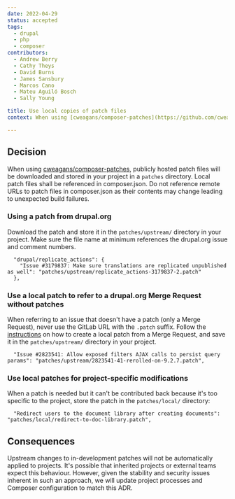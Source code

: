 ```yaml
---
date: 2022-04-29
status: accepted
tags:
  - drupal
  - php
  - composer
contributors:
  - Andrew Berry
  - Cathy Theys
  - David Burns
  - James Sansbury
  - Marcos Cano
  - Mateu Aguiló Bosch
  - Sally Young

title: Use local copies of patch files
context: When using [cweagans/composer-patches](https://github.com/cweagans/composer-patches), it is important that patch sources are consistent and do not change between builds.

---
```


## Decision

When using [cweagans/composer-patches](https://github.com/cweagans/composer-patches), publicly hosted patch files will be downloaded and stored in your project in a `patches` directory. Local patch files shall be referenced in composer.json. Do not reference remote URLs to patch files in composer.json as their contents may change leading to unexpected build failures.

### Using a patch from drupal.org

Download the patch and store it in the `patches/upstream/` directory in your project.
Make sure the file name at minimum references the drupal.org issue and comment numbers.

```
  "drupal/replicate_actions": {
    "Issue #3179837: Make sure translations are replicated unpublished as well": "patches/upstream/replicate_actions-3179837-2.patch"
  },
```

### Use a local patch to refer to a drupal.org Merge Request without patches

When referring to an issue that doesn't have a patch (only a Merge Request),
never use the GitLab URL with the `.patch` suffix. Follow the
[instructions](https://www.drupal.org/docs/develop/git/using-git-to-contribute-to-drupal/creating-issue-forks-and-merge-requests#s-downloading-a-patch-file-from-a-merge-request)
on how to create a local patch from a Merge Request, and save it in the
`patches/upstream/` directory in your project.

```
  "Issue #2823541: Allow exposed filters AJAX calls to persist query params": "patches/upstream/2823541-41-rerolled-on-9.2.7.patch",
```

### Use local patches for project-specific modifications

When a patch is needed but it can't be contributed back because it's too
specific to the project, store the patch in the `patches/local/` directory:

```
  "Redirect users to the document library after creating documents": "patches/local/redirect-to-doc-library.patch",
```

## Consequences

Upstream changes to in-development patches will not be automatically applied to projects. It's possible that inherited projects or external teams expect this behaviour. However, given the stability and security issues inherent in such an approach, we will update project processes and Composer configuration to match this ADR.
